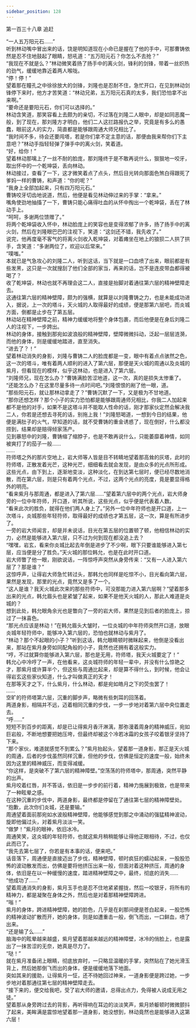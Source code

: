 ```yaml
---
sidebar_position: 128
---
```

 第一百三十八章 追赶


“一人五万阳元石……”  
听到林动嘴中冒出来的话，饶是明知道现在小命已是握在了他的手中，可那曹铸依然是忍不住地鼓起了眼睛，怒吼道：“五万阳元石？你怎么不去抢？”  
“我现在不就是么？”林动微笑着扬了扬手中的离火剑，锋利的剑锋，带着一丝炽热的劲气，缓缓地靠近着两人喉咙。  
“停！停！”  
望着那在瞳孔之中徐徐放大的剑锋，刘隆也是忍耐不住，急忙开口，在见到林动剑锋停下来时，他方才苦笑道：“林动兄弟，五万阳元石真的太多，我们恐怕拿不出来啊。”  
“要命还是要阳元石，你们可以选择的。”  
林动含笑道，那笑容看上去颇为的亲切，不过落在刘隆二人眼中，却是如同恶魔一般，到了现在，那刘隆方才明白，他们二人这拦路报仇之举，究竟是有多么的愚蠢，眼前这人的实力，简直都是能够跟周通大师兄相比了。  
“我时间不多，待会还要闯塔，若是你们拿不定主意的话，那便由我来帮你们下主意吧？”林动手指轻轻弹了弹手中的离火剑，笑着道。  
“好，给你！”  
望着林动那噙上了一丝不耐的脸庞，那刘隆终于是不敢再说什么，狠狠地一咬牙，取出怀中的一个乾坤袋，丢向林动。  
林动接过，查看了一下，这才微笑着点了点头，然后目光转向那面色煞白得跟死了爹妈一样的曹铸，和声道：“你的呢？”  
“我身上全部加起来，只有四万阳元石。”  
曹铸咬牙切齿地说道，然后，他便是看见林动伸过来的手掌：“拿来。”  
嘴角使劲地抽搐了一下，曹铸只能心痛得吐血的从怀中掏出一个乾坤袋，丢在了林动手上。  
“呵呵，多谢两位馈赠了。”  
将两个乾坤袋收入怀中，林动脸庞上的笑容也是变得浓郁了许多，扬了扬手中的离火剑，然后在刘隆眼巴巴的注视下，笑道：“这剑还不错，我先收了。”  
说完，他再度毫不客气的将离火剑收入乾坤袋，对着瘫坐在地上的狼狈二人拱了拱手，含笑道：“多谢两位了，欢迎以后常来。”  
“噗嗤。”  
本就已是气急攻心的刘隆二人，听到这话，当下就是一口血喷了出来，眼前都是有些发黑，这只是一次就搜刮了他们全部的家当，再来的话，岂不是连皮带血都得被喝了？  
收了乾坤袋，林动也就不再理会这二人，直接是抬脚对着通往第六层的精神壁障走去。  
这通往第六层的精神壁障，颇为的强横，就算是以刘隆曹铸之力，也是未能成功进入，据说，上一次的塔斗，天火城的人取得最好的成绩，便是那第六层吧，而炎城方面，倒都是止步在了第五层。  
林动站在精神壁障之前，精神力缓缓地将整个身体包裹，而后他便是在身后刘隆二人的注视下，一步跨出。  
林动的身体，接触到那宛如波浪般的精神壁障，壁障微微抖动，泛起一层层涟漪，而他的身体，则是缓缓地踏进，直至消失。  
“进去了？！”  
望着林动消失的身影，刘隆与曹铸二人的脸庞都是一变，眼中有着点点骇然之色，这一次的塔斗，唯有着两人顺利的进入了第六层，那便是天火城的周通以及炎城的紫月，但看现在的模样，似乎这林动，也是进入了第六层。  
“刘隆师兄，现在怎么办？”曹铸满脸苦涩地道，这一次，真的是损失太惨重了。  
“还能怎么办？在这里尽量多待一点时间吧。”刘隆恨恨的剐了他一眼，道。  
“那些阳元石，就让那林动拿走了？”曹铸沉默了一下，又是极为不甘地道。  
“那你还想怎样？那个小子的实力恐怕都是能够跟周通师兄相比，你我二人加起来都不是他的对手，如果不是这塔斗并不能取人性命的话，刚才那家伙定然会解决我二人，你若是还想去寻死的话，别拖上我！”刘隆怒喝道，一想到今日的结果，他便是满肚子的火气，早知道的话，就不受曹铸的重金诱惑了，现在倒好，什么都没捞到，结果却是赔得倾家荡产。  
见到暴怒中的刘隆，曹铸缩了缩脖子，也是不敢再说什么，只能萎靡着神情，如同被爽打了的茄子一般……  
……  
符师塔之外的那片空地上，岩大师等人皆是目不转睛地望着那高耸的灰塔，此时的符师塔，正散发着光芒，这种光芒，细细看去就会发现，是由众多的光点所形成。  
这些光点，由下到上，逐渐地变淡，这种淡化，在到达第七层时，便已经尽数地消散，而在第六层，则是只有着两个光点，不过，这两个光点的亮度，竟是要显得格外的明亮。  
“看来紫月与那周通，都是进入了第六层……”望着第六层中的两个光点，岩大师身旁的一位中年符师，开口道，听其所说，这些光点，似乎便是代表着人数。  
“看来此次的胜负，就得在他们两人身上了。”另外一位中年符师也是开口道，上一次塔斗，炎城那些年轻符师，取得最好的成绩也才第五层，这一次，算是有所进步了。  
一旁的岩大师闻言，却是并未说话，目光在第五层的位置顿了顿，他相信林动的实力，必然是能够进入第六层，只不过为何到现在都没追上去？  
“嘿嘿，岩玄，看来你炎城比起去年倒是进步了不少啊，眼下只要谁能够进入第七层，应当便是分了胜负。”天火城的那位韩允，也是在此时开口道。  
岩大师瞥了他一眼，刚欲说话，一阵惊呼声突然从身旁传来：“又有一人进入第六层了？那是谁？”  
这惊呼声，让得岩大师急忙转过头，那韩允也同样是吃惊不小，目光看向第六层，果然是发现，那里的光点，竟然又是多了一个。  
“这人是谁？我天火城此次来的那些符师中，可没那能力进入第六层啊？”望着那多出来的光点，韩允眉头也是紧皱了起来，如果不是他天火城的人，那此人难道是炎城的？  
想到此处，韩允眼角余光也是瞥向了一旁的岩大师，果然是见到后者的脸庞上，掠过了一抹喜色。  
“那光点应该是林动！”在韩允眉头大皱时，一位炎城的中年符师突然开口道，放眼炎城年轻符师中，能够冲入第六层的，恐怕也就林动与紫月了。  
“林动？那个不起眼的小子？”听到这话，韩允眼睛顿时微眯起来，他倒是没看出来，那站在紫月身旁如同配角般的小子，竟然也还拥有着这般实力。  
“哼，不过就算你能够进入第六层，那也是无用，符师塔，我天火城要定了！”  
韩允心中冷哼了一声，在他看来，这炎城符师的年轻一辈中，并没有什么惊艳之才，那紫月或许算半个，但这些与周通比起来，却是算不得什么，到时候，他会让得岩玄这些家伙知道，什么才叫做真正的天才！  
在那等天才之下，什么紫月，什么林动，都是宛如皓月之下的荧虫罢了！  
……  
空旷的符师塔第六层，沉重的脚步声，略微有些刺耳的回荡着。  
两道身影，相隔并不远，迈着相同沉重的步伐，一步一步地对着第六层中央位置走去。  
“呼……”  
短短不到百步的距离，却是已让得紫月香汗淋漓，那弥漫着周身的精神威压，宛如巨岩般，不断地想要把她压垮，但最终却被这个冷若冰霜的女孩子咬着银牙坚持了下来。  
“那个家伙，难道就感觉不到累么？”紫月抬起头，望着那一道身影，那正是天火城的周通，后者的步伐虽然同样沉重，但他的步伐，仿佛是恒定的速度一般，始终未因为这里的精神威压，而变得减缓。  
“你这样，是突破不了第六层的精神障壁。”空荡荡的符师塔中，那周通，突然平静的出声。  
紫月咬着红唇，并不答话，依旧是一步步的前行着，精神力施展到极致，也是带来了一种眩晕之感。  
在这种沉重的步伐中，两道身影，最终都是停留在了通往第七层的精神障壁处。  
“抱歉，此次你们炎城，还是要输。”  
周通望着面前那宛如水波般精神壁障，他能够感觉到那之中涌动的强猛精神波动，旋即他偏过头，对着紫月淡淡一笑。  
“做梦！”紫月的眼神，依旧冰冷。  
周通笑笑，这炎城的年轻符师，也就这紫月稍稍能够让得他正眼相待，不过，也仅此而已了。  
“我先去第七层了，你若是有本事的话，便来吧。”  
话音落下，周通便是直接迈出了步伐，精神壁障，顿时疯狂的蠕动起来，一股股恐怖的波动散发而出，仿佛是要将他挤压出来一般，但面对着这种挤压，周通的身体，依旧是在以一种缓慢的速度，踏进精神壁障之中，最终，彻底的消失……  
“他成功了……”  
望着周通消失的身影，紫月玉手也是忍不住地紧紧握拢，然后一咬银牙，将所有的精神力，都是凝聚在身体之外，然后也是对着那精神壁障跨进。  
“嗡！”  
紫月的身体，跨进精神壁障，她的脸色，几乎是在刹那间便是苍白起来，一股恐怖的精神波动扩散而开，她的身体，则是如遭重击一般，倒飞而出，一口鲜血，喷了出来。  
“还是输了么……”  
脑海中的眩晕越来越盛，紫月望着那越来越远的精神障壁，冰冷的俏脸上，也是露出了一抹苦涩的无奈，她真是尽力了。  
“哒！”  
就在紫月准备闭上眼睛，彻底放弃时，一只略显温暖的手掌，突然贴在了她光滑玉背上，然后她那倒飞而出的身体，便是缓缓地落下地面。  
突如其来的援助，让得紫月一怔，还不待她回过神来，一道身影便是跨过她，一步步地对着那通往第七层的精神壁障走去。  
“接下来的，便交给我吧，受了岩大师的邀请，总得出点力，免得被人说成无用之徒。”  
望着那从身旁跨过去的背影，再听得响在耳边的淡淡笑声，紫月娇躯顿时微微颤抖了起来，美眸满是震惊地望着那一道身影，她没想到，林动竟然也是能够进入这第六层！  
  
  
